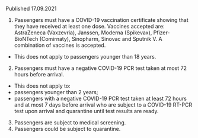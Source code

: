Published 17.09.2021
1. Passengers must have a COVID-19 vaccination certificate showing that they have received at least one dose. Vaccines accepted are: AstraZeneca (Vaxzevria), Janssen, Moderna (Spikevax), Pfizer-BioNTech (Comirnaty), Sinopharm, Sinovac and Sputnik V. A combination of vaccines is accepted.
- This does not apply to passengers younger than 18 years.
2. Passengers must have a negative COVID-19 PCR test taken at most 72 hours before arrival.
- This does not apply to:
- passengers younger than 2 years;
- passengers with a negative COVID-19 PCR test taken at least 72 hours and at most 7 days before arrival who are subject to a COVID-19 RT-PCR test upon arrival and quarantine until test results are ready.
3. Passengers are subject to medical screening.
4. Passengers could be subject to quarantine.